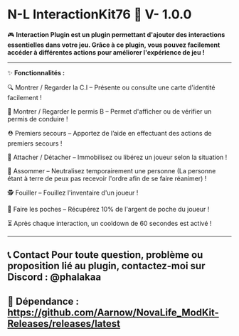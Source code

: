 # N-L InteractionKit76 🔌 V- 1.0.0

🎮 **Interaction Plugin est un plugin permettant d'ajouter des interactions essentielles dans votre jeu. Grâce à ce plugin, vous pouvez facilement accéder à différentes actions pour améliorer l'expérience de jeu !**

------------------------------------------------------------------------------------------------------

✨ **Fonctionnalités :**

🔍 Montrer / Regarder la C.I – Présente ou consulte une carte d'identité facilement !

🚗 Montrer / Regarder le permis B – Permet d'afficher ou de vérifier un permis de conduire !

⛑ Premiers secours – Apportez de l’aide en effectuant des actions de premiers secours !

🔗 Attacher / Détacher – Immobilisez ou libérez un joueur selon la situation !

💫 Assommer – Neutralisez temporairement une personne (La personne étant à terre de peux pas recevoir l'ordre afin de se faire réanimer) !

🕵️ Fouiller – Fouillez l'inventaire d'un joueur !

👜 Faire les poches – Récupérez 10% de l'argent de poche du joueur !

⏳ Après chaque interaction, un cooldown de 60 secondes est activé !

-------------------------------------------------------------------------------------------------------
📞 Contact
Pour toute question, problème ou proposition lié au plugin, contactez-moi sur Discord : @phalakaa
--------------------------------------------------------------------------------------------------------
🚀 Dépendance :
https://github.com/Aarnow/NovaLife_ModKit-Releases/releases/latest
--------------------------------------------------------------------------------------------------------
